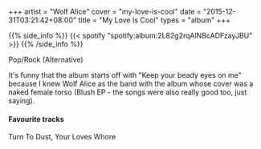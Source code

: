 +++
artist = "Wolf Alice"
cover = "my-love-is-cool"
date = "2015-12-31T03:21:42+08:00"
title = "My Love Is Cool"
types = "album"
+++

{{% side_info %}}
{{< spotify "spotify:album:2L82g2rqAlNBcADFzayJBU" >}}
{{% /side_info %}}

Pop/Rock (Alternative)

It's funny that the album starts off with "Keep your beady eyes on me" because I knew Wolf Alice as the band with the album whose cover was a naked female torso (Blush EP - the songs were also really good too, just saying).



#### Favourite tracks

Turn To Dust, Your Loves Whore